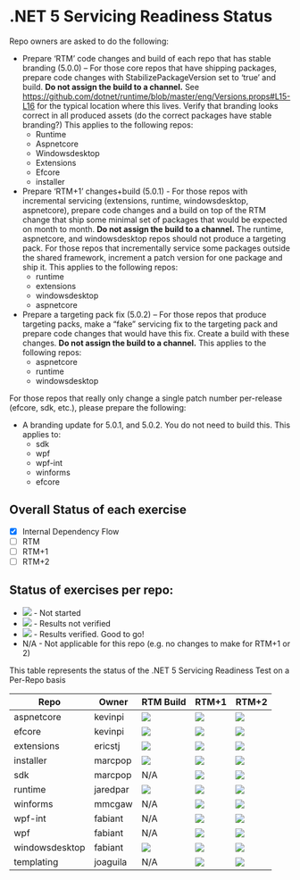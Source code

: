 # .NET 5 Servicing Readiness Status

Repo owners are asked to do the following:

- Prepare ‘RTM’ code changes and build of each repo that has stable branding (5.0.0) – For those core repos that have shipping packages, prepare code changes with StabilizePackageVersion set to ‘true’ and build. **Do not assign the build to a channel.** See https://github.com/dotnet/runtime/blob/master/eng/Versions.props#L15-L16 for the typical location where this lives. Verify that branding looks correct in all produced assets (do the correct packages have stable branding?) This applies to the following repos:
  - Runtime
  - Aspnetcore
  - Windowsdesktop
  - Extensions
  - Efcore
  - installer
- Prepare ‘RTM+1’ changes+build (5.0.1) - For those repos with incremental servicing (extensions, runtime, windowsdesktop, aspnetcore), prepare code changes and a build on top of the RTM change that ship some minimal set of packages that would be expected on month to month. **Do not assign the build to a channel.** The runtime, aspnetcore, and windowsdesktop repos should not produce a targeting pack. For those repos that incrementally service some packages outside the shared framework, increment a patch version for one package and ship it. This applies to the following repos:
  - runtime
  - extensions
  - windowsdesktop
  - aspnetcore
- Prepare a targeting pack fix (5.0.2) – For those repos that produce targeting packs, make a “fake” servicing fix to the targeting pack and prepare code changes that would have this fix. Create a build with these changes. **Do not assign the build to a channel.** This applies to the following repos:
  - aspnetcore
  - runtime
  - windowsdesktop

For those repos that really only change a single patch number per-release (efcore, sdk, etc.), please prepare the following:
- A branding update for 5.0.1, and 5.0.2. You do not need to build this. This applies to:
  - sdk
  - wpf
  - wpf-int
  - winforms
  - efcore

## Overall Status of each exercise
- [X] Internal Dependency Flow
- [ ] RTM
- [ ] RTM+1
- [ ] RTM+2

## Status of exercises per repo:
- ![][red] - Not started
- ![][yellow] - Results not verified
- ![][green] - Results verified. Good to go!
- N/A - Not applicable for this repo (e.g. no changes to make for RTM+1 or 2)

This table represents the status of the .NET 5 Servicing Readiness Test on a Per-Repo basis

| Repo               | Owner    | RTM Build | RTM+1     | RTM+2        |
| ------------------ | -------- | --------- | --------- | ------------ |
| aspnetcore         | kevinpi  | ![][red]  | ![][red]  | ![][red]     |
| efcore             | kevinpi  | ![][red]  | ![][red]  | ![][red]     |
| extensions         | ericstj  | ![][red]  | ![][red]  | ![][red]     |
| installer          | marcpop  | ![][red]  | ![][red]  | ![][red]     |
| sdk                | marcpop  | N/A       | ![][red]  | ![][red]     |
| runtime            | jaredpar | ![][red]  | ![][red]  | ![][red]     |
| winforms           | mmcgaw   | N/A       | ![][red]  | ![][red]     |
| wpf-int            | fabiant  | N/A       | ![][red]  | ![][red]     |
| wpf                | fabiant  | N/A       | ![][red]  | ![][red]     |
| windowsdesktop     | fabiant  | ![][red]  | ![][red]  | ![][red]     |
| templating         | joaguila | N/A       | ![][red]  | ![][red]     |

[red]: https://individual.icons-land.com/IconsPreview/Sport/PNG/16x16/Ball_Red.png
[green]: https://individual.icons-land.com/IconsPreview/Sport/PNG/16x16/Ball_Green.png
[yellow]: https://individual.icons-land.com/IconsPreview/Sport/PNG/16x16/Ball_Yellow.png